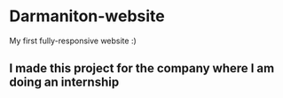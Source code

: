 # Darmaniton-website
My first fully-responsive website :)
## I made this project for the company where I am doing an internship
